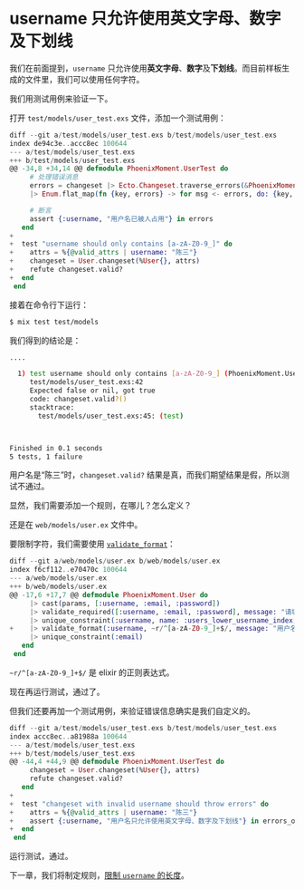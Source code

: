 # username 只允许使用英文字母、数字及下划线

我们在前面提到，`username` 只允许使用**英文字母**、**数字**及**下划线**。而目前样板生成的文件里，我们可以使用任何字符。

我们用测试用例来验证一下。

打开 `test/models/user_test.exs` 文件，添加一个测试用例：

```elixir
diff --git a/test/models/user_test.exs b/test/models/user_test.exs
index de94c3e..accc8ec 100644
--- a/test/models/user_test.exs
+++ b/test/models/user_test.exs
@@ -34,8 +34,14 @@ defmodule PhoenixMoment.UserTest do
     # 处理错误消息
     errors = changeset |> Ecto.Changeset.traverse_errors(&PhoenixMoment.ErrorHelpers.translate_error/1)
     |> Enum.flat_map(fn {key, errors} -> for msg <- errors, do: {key, msg} end)

     # 断言
     assert {:username, "用户名已被人占用"} in errors
   end
+
+  test "username should only contains [a-zA-Z0-9_]" do
+    attrs = %{@valid_attrs | username: "陈三"}
+    changeset = User.changeset(%User{}, attrs)
+    refute changeset.valid?
+  end
 end
```
接着在命令行下运行：

```bash
$ mix test test/models
```
我们得到的结论是：

```bash
....

  1) test username should only contains [a-zA-Z0-9_] (PhoenixMoment.UserTest)
     test/models/user_test.exs:42
     Expected false or nil, got true
     code: changeset.valid?()
     stacktrace:
       test/models/user_test.exs:45: (test)



Finished in 0.1 seconds
5 tests, 1 failure
```
用户名是“陈三”时，`changeset.valid?` 结果是真，而我们期望结果是假，所以测试不通过。

显然，我们需要添加一个规则，在哪儿？怎么定义？

还是在 `web/models/user.ex` 文件中。

要限制字符，我们需要使用 [`validate_format`](https://hexdocs.pm/ecto/Ecto.Changeset.html#validate_format/4)：

```elixir
diff --git a/web/models/user.ex b/web/models/user.ex
index f6cf112..e70470c 100644
--- a/web/models/user.ex
+++ b/web/models/user.ex
@@ -17,6 +17,7 @@ defmodule PhoenixMoment.User do
     |> cast(params, [:username, :email, :password])
     |> validate_required([:username, :email, :password], message: "请填写")
     |> unique_constraint(:username, name: :users_lower_username_index, message: "用户名已被人占用")
+    |> validate_format(:username, ~r/^[a-zA-Z0-9_]+$/, message: "用户名只允许使用英文字母、数字及下划线")
     |> unique_constraint(:email)
   end
 end
```
`~r/^[a-zA-Z0-9_]+$/` 是 elixir 的正则表达式。

现在再运行测试，通过了。

但我们还要再加一个测试用例，来验证错误信息确实是我们自定义的。

```elixir
diff --git a/test/models/user_test.exs b/test/models/user_test.exs
index accc8ec..a81988a 100644
--- a/test/models/user_test.exs
+++ b/test/models/user_test.exs
@@ -44,4 +44,9 @@ defmodule PhoenixMoment.UserTest do
     changeset = User.changeset(%User{}, attrs)
     refute changeset.valid?
   end
+
+  test "changeset with invalid username should throw errors" do
+    attrs = %{@valid_attrs | username: "陈三"}
+    assert {:username, "用户名只允许使用英文字母、数字及下划线"} in errors_on(%User{}, attrs)
+  end
 end
```

运行测试，通过。

下一章，我们将制定规则，[限制 `username` 的长度](04-username-length.md)。